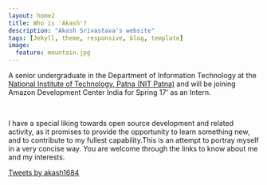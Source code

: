 ```yaml
---
layout: home2
title: Who is 'Akash'?
description: "Akash Srivastava's website"
tags: [Jekyll, theme, responsive, blog, template]
image:
  feature: mountain.jpg
---
```


A senior undergraduate in the Department of Information Technology at the <a href="http://nitp.ac.in/php/home.php" target="_blank">National Institute of Technology, Patna (NIT Patna)</a> and will be joining Amazon Development Center India for Spring 17' as an Intern. 

<br/>

I have a special liking towards open source development and related activity, as it promises to provide the opportunity to learn something new, and to contribute to my fullest capability.This is an attempt to portray myself in a very concise way. You are welcome through the links to know about me and my interests. 
<!---My detailed resume can be found <a href="https://github.com/Akash1684/akash1684.github.io/raw/master/assets/akash_cv.pdf" target="_blank">here</a>.-->

<!--<center><img src ="/assets/signature.jpg" /></center>-->

<a class="twitter-timeline" data-lang="en" data-width="800" data-height="280" data-theme="dark" data-link-color="#9bd2f7" href="https://twitter.com/akash1684">Tweets by akash1684</a> <script async src="//platform.twitter.com/widgets.js" charset="utf-8"></script>



<!--![sig](/assets/signature.jpg)-->

